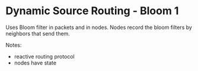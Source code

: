 # Dynamic Source Routing - Bloom 1

Uses Bloom filter in packets and in nodes. Nodes record the bloom filters by neighbors that send them.

Notes:
- reactive routing protocol
- nodes have state

